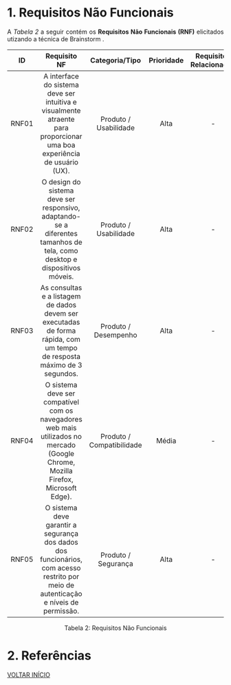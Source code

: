 # 1. Requisitos Não Funcionais

<p align="justify">A <i>Tabela 2</i> a seguir contém os <b>Requisitos Não Funcionais (RNF)</b> elicitados utizando a técnica de Brainstorm .</p>

|   ID  |                                                             Requisito NF                                                            |       Categoria/Tipo      | Prioridade | Requisitos Relacionados |
| :---: | :---------------------------------------------------------------------------------------------------------------------------------: | :-----------------------: | :--------: | :---------------------: |
| RNF01 |       A interface do sistema deve ser intuitiva e visualmente atraente para proporcionar uma boa experiência de usuário (UX).       |   Produto / Usabilidade   |    Alta    |            -            |
| RNF02 |       O design do sistema deve ser responsivo, adaptando-se a diferentes tamanhos de tela, como desktop e dispositivos móveis.      |   Produto / Usabilidade   |    Alta    |            -            |
| RNF03 |       As consultas e a listagem de dados devem ser executadas de forma rápida, com um tempo de resposta máximo de 3 segundos.       |    Produto / Desempenho   |    Alta    |            -            |
| RNF04 |  O sistema deve ser compatível com os navegadores web mais utilizados no mercado (Google Chrome, Mozilla Firefox, Microsoft Edge).  | Produto / Compatibilidade |    Média   |            -            |
| RNF05 | O sistema deve garantir a segurança dos dados dos funcionários, com acesso restrito por meio de autenticação e níveis de permissão. |    Produto / Segurança    |    Alta    |            -            |


<div style="text-align: center">
<p>Tabela 2: Requisitos Não Funcionais</p>
</div>

# 2. Referências

<a href="../README.md">VOLTAR INÍCIO</a>
